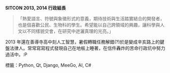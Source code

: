 **SITCON 2013, 2014 行政組長**

> 「熱愛語言、符號與象徵形式的意義，期待技術與生活踏實結合的開發者，也是個喜歡公民、生物科的學生。希望能以自己跨領域的興趣，讓科學與人文以不同樣貌交會，在研究中迸灑真理的光亮。」

2013 年還在善導寺高中刻人工智慧，暑假轉職任務解錯(?)於是變成辛亥路上的鍵盤法律人。常常寫寫程式發現自己在地板上睡著，在信件轟炸的苦命行政坑中努力過活中。:P

標籤：Python, Qt, Django, MeeGo, AI, C#
